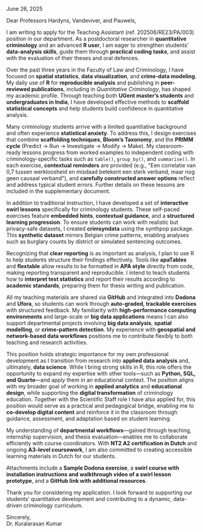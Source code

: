 June 26, 2025

Dear Professors Hardyns, Vandeviver, and Pauwels,

I am writing to apply for the Teaching Assistant (ref. 202506/RE23/PA/003) position in our department. As a postdoctoral researcher in **quantitative criminology** and an advanced **R user**, I am eager to strengthen students’ **data-analysis skills**, guide them through **practical coding tasks**, and assist with the evaluation of their theses and oral defences.

Over the past three years in the Faculty of Law and Criminology, I have focused on **spatial statistics**, **data visualization**, and **crime-data modeling**. My daily use of **R** for **reproducible analysis** and publishing in **peer-reviewed publications**, including in *Quantitative Criminology*, has shaped my academic profile. Through teaching both **UGent master’s students** and **undergraduates in India**, I have developed effective methods to **scaffold statistical concepts** and help students build confidence in quantitative analysis.

Many criminology students arrive with a limited quantitative background and often experience **statistical anxiety**. To address this, I design exercises that combine **scaffolding techniques**, **Bloom’s Taxonomy**, and the **PRIMM cycle** (Predict → Run → Investigate → Modify → Make). My classroom-ready lessons progress from worked examples to independent coding with criminology-specific tasks such as `table()`, `group_by()`, and `summarise()`. In each exercise, **contextual reminders** are provided (e.g., "Een correlatie van 0,7 tussen werkloosheid en misdaad betekent een sterk verband, maar nog geen causaal verband"), and **carefully constructed answer options** reflect and address typical student errors. Further details on these lessons are included in the supplementary document.

In addition to traditional instruction, I have developed a set of **interactive swirl lessons** specifically for criminology students. These self-paced exercises feature **embedded hints**, **contextual guidance**, and a **structured learning progression**. To ensure students can work with realistic but privacy-safe datasets, I created **crimsyndata** using the synthpop package. This **synthetic dataset** mirrors Belgian crime patterns, enabling analyses such as burglary counts by district or simulated sentencing outcomes.

Recognizing that **clear reporting** is as important as analysis, I plan to use R to help students structure their findings effectively. Tools like **apaTables** and **flextable** allow results to be formatted in **APA style** directly from code, making reporting transparent and reproducible. I intend to teach students how to **interpret test statistics** and report their results according to **academic standards**, preparing them for thesis writing and publication.

All my teaching materials are shared via **GitHub** and integrated into **Dodona** and **Ufora**, so students can work through **auto-graded, trackable exercises** with structured feedback. My familiarity with **high-performance computing environments** and large-scale or **big data applications** means I can also support departmental projects involving **big data analysis**, **spatial modelling**, or **crime-pattern detection**. My experience with **geospatial and network-based data workflows** positions me to contribute flexibly to both teaching and research activities.

This position holds strategic importance for my own professional development as I transition from research into **applied data analysis** and, ultimately, **data science**. While I bring strong skills in R, this role offers the opportunity to expand my expertise with other tools—such as **Python, SQL, and Quarto**—and apply them in an educational context. The position aligns with my broader goal of working in **applied analytics** and **educational design**, while supporting the **digital transformation** of criminology education. Together with the Scientific Staff role I have also applied for, this position would serve as a practical and pedagogical bridge, enabling me to **co-develop digital content** and reinforce it in the classroom through guidance, assessment, and adaptation based on student learning.

My understanding of **departmental workflows**—gained through teaching, internship supervision, and thesis evaluation—enables me to collaborate efficiently with course coordinators. With **NT2 A2 certification in Dutch** and ongoing **A3-level coursework**, I am also committed to creating accessible learning materials in Dutch for our students.

Attachments include a **Sample Dodona exercise**, a **swirl course with installation instructions and walkthrough video of a swirl lesson prototype**, and a **GitHub link with additional resources**.

Thank you for considering my application. I look forward to supporting our students’ quantitative development and contributing to a dynamic, data-driven criminology curriculum.

Sincerely,  
Dr. Kuralarasan Kumar